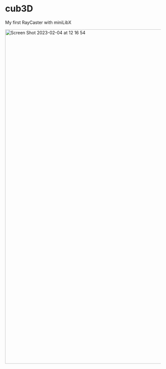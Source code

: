 # cub3D
My first RayCaster with miniLibX

<img width="1077" alt="Screen Shot 2023-02-04 at 12 16 54" src="https://user-images.githubusercontent.com/93829110/216759677-8fae436d-36b6-4fe0-b397-4542bf02e199.png">

